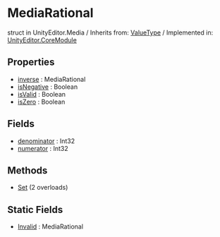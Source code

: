 # MediaRational
struct in UnityEditor.Media
 / Inherits from: <a href="https://docs.unity3d.com/6000.0/Documentation/ScriptReference/ValueType.html">ValueType</a> / Implemented in: <a href="https://docs.unity3d.com/6000.0/Documentation/ScriptReference/UnityEditor.CoreModule.html">UnityEditor.CoreModule</a>
## Properties
- <a href="https://docs.unity3d.com/6000.0/Documentation/ScriptReference/MediaRational-inverse.html">inverse</a> : MediaRational
- <a href="https://docs.unity3d.com/6000.0/Documentation/ScriptReference/MediaRational-isNegative.html">isNegative</a> : Boolean
- <a href="https://docs.unity3d.com/6000.0/Documentation/ScriptReference/MediaRational-isValid.html">isValid</a> : Boolean
- <a href="https://docs.unity3d.com/6000.0/Documentation/ScriptReference/MediaRational-isZero.html">isZero</a> : Boolean
## Fields
- <a href="https://docs.unity3d.com/6000.0/Documentation/ScriptReference/MediaRational-denominator.html">denominator</a> : Int32
- <a href="https://docs.unity3d.com/6000.0/Documentation/ScriptReference/MediaRational-numerator.html">numerator</a> : Int32
## Methods
- <a href="https://docs.unity3d.com/6000.0/Documentation/ScriptReference/MediaRational.Set.html">Set</a> (2 overloads)
## Static Fields
- <a href="https://docs.unity3d.com/6000.0/Documentation/ScriptReference/MediaRational-Invalid.html">Invalid</a> : MediaRational
